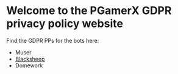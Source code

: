 # Welcome to the PGamerX GDPR privacy policy website
Find the GDPR PPs for the bots here:
* Muser
* [Blacksheep](https://pgamerx-legacy.github.io/Privacy/)
* Domework

